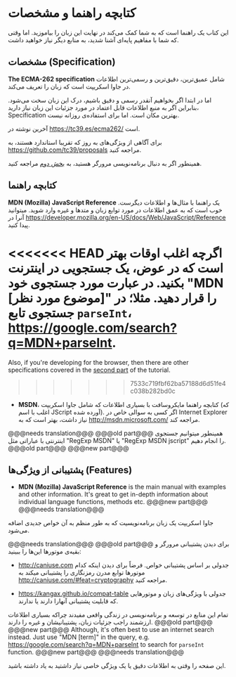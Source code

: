 # کتابچه راهنما و مشخصات

این کتاب یک راهنما است که به شما کمک می‌کند در نهایت این زبان را بیاموزید. اما وقتی که شما با مفاهیم پایه‌ای آشنا شدید، به منابع دیگر نیاز خواهید داشت.
## مشخصات (Specification)

**The ECMA-262 specification** شامل عمیق‌ترین، دقیق‌ترین و رسمی‌ترین اطلاعات در جاوا اسکریپت است که زبان را تعریف می‌کند.

اما در ابتدا اگر بخواهیم آنقدر رسمی و دقیق باشیم، درک این زبان سخت می‌شود. بنابراین اگر به منبع اطلاعات قابل اعتماد در مورد جزئیات این زبان نیاز دارید، Specification بهترین مکان است. اما برای استفاده‌ی روزانه نیست.

آخرین نوشته در <https://tc39.es/ecma262/> است.

برای آگاهی از ویژگی‌های به روز که تقریبا استاندارد هستند، به <https://github.com/tc39/proposals> مراجعه کنید.

همینطور اگر به دنبال برنامه‌نویسی مرورگر هستید، به [بخش دوم](info:browser-environment) مراجعه کنید.
## کتابچه راهنما

**MDN (Mozilla) JavaScript Reference** یک راهنما با مثال‌ها و اطلاعات دیگرست. خوب است که به عمق اطلاعات در مورد توابع زبان و متدها و غیره وارد شوید.
میتوانید آنرا در <https://developer.mozilla.org/en-US/docs/Web/JavaScript/Reference> پیدا کنید. 

<<<<<<< HEAD
اگرچه اغلب اوقات بهتر است که در عوض، یک جستجویی در اینترنت بکنید. در عبارت مورد جستجوی خود "MDN [موضوع مورد نظر]" را قرار دهید. مثلا؛ در جستجوی تابع `parseInt`، <https://google.com/search?q=MDN+parseInt>.
=======
Also, if you're developing for the browser, then there are other specifications covered in the [second part](info:browser-environment) of the tutorial.
>>>>>>> 7533c719fbf62ba57188d6d51fe4c038b282bd0c

- **MSDN**، کتابچه راهنما مایکروسافت با بسیاری اطلاعات که شامل جاوا اسکریپت (که اغلب با اسم JScript آورده شده). اگر کسی به سوالی خاص در Internet Explorer نیاز داشت، بهتر است که به <http://msdn.microsoft.com/> مراجعه کند.

@@@needs translation@@@
@@@old part@@@
همینطور میتوانیم جستجوی اینترنتی با عباراتی مثل "RegExp MSDN" یا "RegExp MSDN jscript" را انجام دهیم.
@@@old part@@@
@@@new part@@@
## پشتیبانی از ویژگی‌ها (Features)
- **MDN (Mozilla) JavaScript Reference** is the main manual with examples and other information. It's great to get in-depth information about individual language functions, methods etc.
@@@new part@@@
@@@needs translation@@@

جاوا اسکریپت یک زبان برنامه‌نویسیت که به طور منظم به آن خواص جدیدی اضافه می‌شود. 

@@@needs translation@@@
@@@old part@@@
برای دیدن پشتیبانی مرورگر و بقیه‌ی موتورها این‌ها را ببینید:

- <http://caniuse.com> جدولی بر اساس پشتیبانی خواص. فرضاً برای دیدن اینکه کدام موتورها توابع مدرن  رمزنگاری را پشتیبانی میکند به <http://caniuse.com/#feat=cryptography> مراجعه کنید.

- <https://kangax.github.io/compat-table> جدولی با ویژگی‌های زبان و موتورهایی که قابلیت پشتیبانی آنهارا دارند یا ندارند.

تمام این منابع در توسعه و برنامه‌نویسی‌ در زندگی واقعی مفیدند چراکه بسیاری اطلاعات ارزشمند راجب جزئیات زبان، پشتیبانیشان و غیره را دارند.
@@@old part@@@
@@@new part@@@
Although, it's often best to use an internet search instead. Just use "MDN [term]" in the query, e.g. <https://google.com/search?q=MDN+parseInt> to search for `parseInt` function.
@@@new part@@@
@@@needs translation@@@

این صفحه را وقتی به اطلاعات دقیق یا یک ویژگی خاصی نیاز داشتید به یاد داشته باشید.
